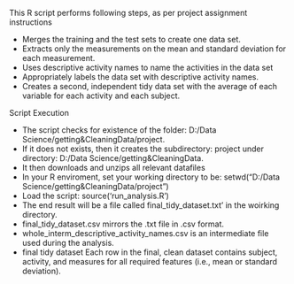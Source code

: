 
This R script performs following steps, as per project assignment instructions
 - Merges the training and the test sets to create one data set.
 - Extracts only the measurements on the mean and standard deviation for each measurement.
 - Uses descriptive activity names to name the activities in the data set
 - Appropriately labels the data set with descriptive activity names.
 - Creates a second, independent tidy data set with the average of each variable for each activity and each subject.
 
Script Execution
 -	The script checks for existence of the folder: D:/Data Science/getting&CleaningData/project.
 -	If it does not exists, then it creates the subdirectory: project under directory: D:/Data Science/getting&CleaningData.
 -	It then downloads and unzips all relevant datafiles
 -	In your R enviroment, set your working directory to be: setwd(“D:/Data Science/getting&CleaningData/project”)
 -	Load the script: source(‘run_analysis.R’)
 -	The end result will be a file called final_tidy_dataset.txt’ in the woirking directory.
 -	final_tidy_dataset.csv mirrors the .txt file in .csv format.
 -	whole_interm_descriptive_activity_names.csv is an intermediate file used during the analysis.
 -	final tidy dataset Each row in the final, clean dataset contains subject, activity, and measures for all required features (i.e., mean or standard deviation).
